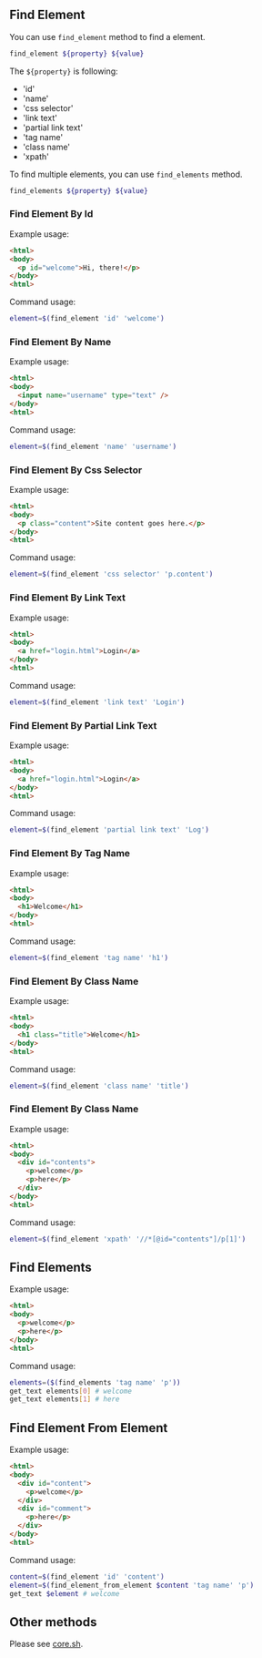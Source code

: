 ## Find Element

You can use `find_element` method to find a element.
```sh
find_element ${property} ${value}
```

The `${property}` is following:
- 'id'
- 'name'
- 'css selector'
- 'link text'
- 'partial link text'
- 'tag name'
- 'class name'
- 'xpath'

To find multiple elements, you can use `find_elements` method.
```sh
find_elements ${property} ${value}
```

### Find Element By Id

Example usage:
```html
<html>
<body>
  <p id="welcome">Hi, there!</p>
</body>
<html>
```

Command usage:
```sh
element=$(find_element 'id' 'welcome')
```

### Find Element By Name

Example usage:
```html
<html>
<body>
  <input name="username" type="text" />
</body>
<html>
```

Command usage:
```sh
element=$(find_element 'name' 'username')
```

### Find Element By Css Selector

Example usage:
```html
<html>
<body>
  <p class="content">Site content goes here.</p>
</body>
<html>
```

Command usage:
```sh
element=$(find_element 'css selector' 'p.content')
```

### Find Element By Link Text

Example usage:
```html
<html>
<body>
  <a href="login.html">Login</a>
</body>
<html>
```

Command usage:
```sh
element=$(find_element 'link text' 'Login')
```

### Find Element By Partial Link Text

Example usage:
```html
<html>
<body>
  <a href="login.html">Login</a>
</body>
<html>
```

Command usage:
```sh
element=$(find_element 'partial link text' 'Log')
```

### Find Element By Tag Name

Example usage:
```html
<html>
<body>
  <h1>Welcome</h1>
</body>
<html>
```

Command usage:
```sh
element=$(find_element 'tag name' 'h1')
```

### Find Element By Class Name

Example usage:
```html
<html>
<body>
  <h1 class="title">Welcome</h1>
</body>
<html>
```

Command usage:
```sh
element=$(find_element 'class name' 'title')
```

### Find Element By Class Name

Example usage:
```html
<html>
<body>
  <div id="contents">
    <p>welcome</p>
    <p>here</p>
  </div>
</body>
<html>
```

Command usage:
```sh
element=$(find_element 'xpath' '//*[@id="contents"]/p[1]')
```

## Find Elements

Example usage:
```html
<html>
<body>
  <p>welcome</p>
  <p>here</p>
</body>
<html>
```

Command usage:
```sh
elements=($(find_elements 'tag name' 'p'))
get_text elements[0] # welcome
get_text elements[1] # here
```

## Find Element From Element

Example usage:
```html
<html>
<body>
  <div id="content">
    <p>welcome</p>
  </div>
  <div id="comment">
    <p>here</p>
  </div>
</body>
<html>
```

Command usage:
```sh
content=$(find_element 'id' 'content')
element=$(find_element_from_element $content 'tag name' 'p')
get_text $element # welcome
```

## Other methods

Please see [core.sh](https://github.com/Rasukarusan/shellnium/blob/master/lib/core.sh).

